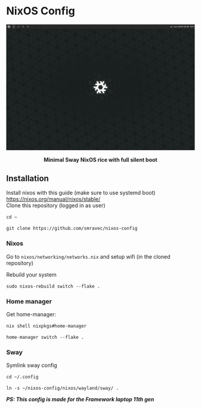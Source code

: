 # NixOS Config

<img src=preview.png/>

<p align=center> <b>Minimal Sway NixOS rice with full silent boot</b> </p>

## Installation
Install nixos with this guide (make sure to use systemd boot) <br/>
https://nixos.org/manual/nixos/stable/ <br/>
Clone this repository (logged in as user) <br/>
```
cd ~
```
```
git clone https://github.com/smravec/nixos-config
```
### Nixos
Go to ``nixos/networking/networks.nix`` and setup wifi (in the cloned repository) <br/>

Rebuild your system
```
sudo nixos-rebuild switch --flake .
```
### Home manager
Get home-manager:
```
nix shell nixpkgs#home-manager
```
```
home-manager switch --flake .
```
### Sway
Symlink sway config <br/>
```
cd ~/.config
```
```
ln -s ~/nixos-config/nixos/wayland/sway/ .
```
***PS: This config is made for the Framework laptop 11th gen***
